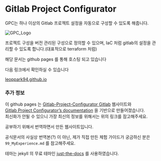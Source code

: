 # Gitlab Project Configurator

GPC는 하나 이상의 Gitlab 프로젝트 설정을 자동으로 구성할 수 있도록 해줍니다.

![GPC_Logo](https://grouperenault.gitlab.io/gitlab-project-configurator/docs/_images/gpc-icon.png)

프로젝트 구성을 버전 관리된 구성으로 정의할 수 있으며, IaC 처럼 gitlab의 설정을 관리할 수 있도록 합니다.(대표적으로 terraform 처럼)

해당 문서는 github pages 를 통해 호스팅 되고 있습니다

다음 링크에서 확인하실 수 있습니다 

[leoppark94.github.io](https://leoppark94.github.io/Gitlab_Project_Configurator_Korean)

### 추가 정보

이 github pages 는 [Gitlab-Project-Configurator Gitlab](https://gitlab.com/grouperenault/gitlab-project-configurator ) 웹사이트와  
[Gitlab Project Configurator’s documentation](https://grouperenault.gitlab.io/gitlab-project-configurator/docs/index.html) 을 기반으로 만들어졌습니다.  
최신화가 안될 수 있으니 가장 최신의 정보를 위해서는 위의 링크를 잠고해주세요.

공부하기 위해서 번역하면서 만든 웹사이트입니다.

공식문서의 사실상 번역본(?) 이 아닌, 제가 직접 만든 체험 가이드가 궁금하신 분은 `99_MyExperience.md` 를 참고해주세요.

테마는 jekyll 의 무료 테마인 [just-the-docs](https://github.com/just-the-docs/just-the-docs) 를 사용하였습니다.
